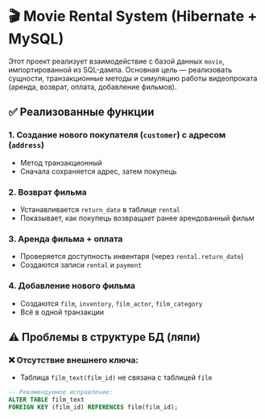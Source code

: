 # 🎬 Movie Rental System (Hibernate + MySQL)

Этот проект реализует взаимодействие с базой данных `movie`, импортированной из SQL-дампа. Основная цель — реализовать сущности, транзакционные методы и симуляцию работы видеопроката (аренда, возврат, оплата, добавление фильмов).

## ✅ Реализованные функции

### 1. Создание нового покупателя (`customer`) с адресом (`address`)
- Метод транзакционный
- Сначала сохраняется адрес, затем покупець

### 2. Возврат фильма
- Устанавливается `return_date` в таблице `rental`
- Показывает, как покупець возвращает ранее арендованный фильм

### 3. Аренда фильма + оплата
- Проверяется доступность инвентаря (через `rental.return_date`)
- Создаются записи `rental` и `payment`

### 4. Добавление нового фильма
- Создаются `film`, `inventory`, `film_actor`, `film_category`
- Всё в одной транзакции

## ⚠️ Проблемы в структуре БД (ляпи)

### ❌ Отсутствие внешнего ключа:
- Таблица `film_text(film_id)` не связана с таблицей `film`
```sql
-- Рекомендуемое исправление:
ALTER TABLE film_text
FOREIGN KEY (film_id) REFERENCES film(film_id);